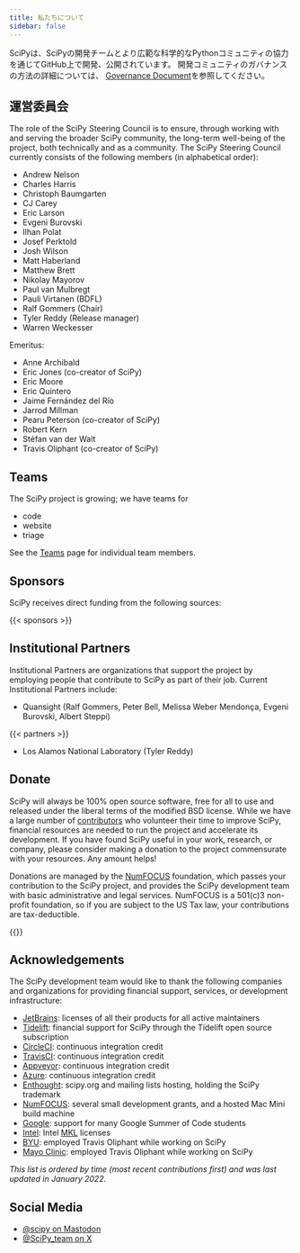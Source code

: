 ```yaml
---
title: 私たちについて
sidebar: false
---
```


SciPyは、SciPyの開発チームとより広範な科学的なPythonコミュニティの協力を通じてGitHub上で開発、公開されています。 開発コミュニティのガバナンスの方法の詳細については、
[Governance Document](https://docs.scipy.org/doc/scipy/dev/governance.html)を参照してください。

## 運営委員会

The role of the SciPy Steering Council is to ensure, through working with and
serving the broader SciPy community, the long-term well-being of the project,
both technically and as a community. The SciPy Steering Council currently
consists of the following members (in alphabetical order):

- Andrew Nelson
- Charles Harris
- Christoph Baumgarten
- CJ Carey
- Eric Larson
- Evgeni Burovski
- Ilhan Polat
- Josef Perktold
- Josh Wilson
- Matt Haberland
- Matthew Brett
- Nikolay Mayorov
- Paul van Mulbregt
- Pauli Virtanen (BDFL)
- Ralf Gommers (Chair)
- Tyler Reddy (Release manager)
- Warren Weckesser

Emeritus:

- Anne Archibald
- Eric Jones (co-creator of SciPy)
- Eric Moore
- Eric Quintero
- Jaime Fernández del Río
- Jarrod Millman
- Pearu Peterson (co-creator of SciPy)
- Robert Kern
- Stéfan van der Walt
- Travis Oliphant (co-creator of SciPy)

## Teams

The SciPy project is growing; we have teams for

- code
- website
- triage

See the [Teams](/teams) page for individual team members.

## Sponsors

SciPy receives direct funding from the following sources:

{{< sponsors >}}

## Institutional Partners

Institutional Partners are organizations that support the project by employing
people that contribute to SciPy as part of their job. Current Institutional
Partners include:

- Quansight (Ralf Gommers, Peter Bell, Melissa Weber Mendonça,
  Evgeni Burovski, Albert Steppi)

{{< partners >}}

- Los Alamos National Laboratory (Tyler Reddy)

## Donate

SciPy will always be 100% open source software, free for all to use and
released under the liberal terms of the modified BSD license. While we
have a large number of
[contributors](https://github.com/scipy/scipy/graphs/contributors)
who volunteer their time to improve SciPy, financial resources are
needed to run the project and accelerate its development. If you have
found SciPy useful in your work, research, or company, please consider
making a donation to the project commensurate with your resources. Any
amount helps!

Donations are managed by the [NumFOCUS](https://numfocus.org)
foundation, which passes your contribution to the SciPy project,
and provides the SciPy development team with basic administrative and
legal services. NumFOCUS is a 501(c)3 non-profit
foundation, so if you are subject to the US Tax law, your contributions
are tax-deductible.

{{<opencollective>}}

## Acknowledgements

The SciPy development team would like to thank the following companies
and organizations for providing financial support, services, or
development infrastructure:

- [JetBrains](https://jb.gg/OpenSourceSupport): licenses of all their
  products for all active maintainers
- [Tidelift](https://tidelift.com/subscription/pkg/pypi-scipy?utm_source=pypi-scipy\&utm_medium=referral\&utm_campaign=readme):
  financial support for SciPy through the Tidelift open source
  subscription
- [CircleCI](https://circleci.com): continuous integration credit
- [TravisCI](https://travis-ci.com): continuous integration credit
- [Appveyor](https://ci.appveyor.com): continuous integration credit
- [Azure](https://dev.azure.com): continuous integration credit
- [Enthought](https://www.enthought.com): scipy.org and mailing lists
  hosting, holding the SciPy trademark
- [NumFOCUS](https://numfocus.org): several small development grants,
  and a hosted Mac Mini build machine
- [Google](https://google.com): support for many Google Summer of Code
  students
- [Intel](https://www.intel.com): Intel
  [MKL](https://software.intel.com/en-us/intel-mkl/) licenses
- [BYU](https://www.byu.edu): employed Travis Oliphant while working
  on SciPy
- [Mayo Clinic](https://www.mayoclinic.org): employed Travis Oliphant
  while working on SciPy

_This list is ordered by time (most recent contributions first) and was
last updated in January 2022._

<a name="social-media"></a>

## Social Media

- [@scipy on Mastodon](https://mastodon.social/@scipy@fosstodon.org)
- [@SciPy_team on X](https://x.com/scipy_team)

